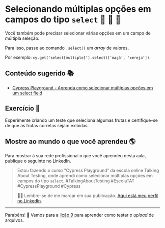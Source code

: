 # Selecionando múltiplas opções em campos do tipo `select` 🥝 🍓 🍌

Você também pode precisar selecionar várias opções em um campo de múltipla seleção.

Para isso, passe ao comando `.select()` um _array_ de valores.

Por exemplo: `cy.get('select[multiple]').select(['maçã', 'cereja'])`.

## Conteúdo sugerido 📚

- [Cypress Playground - Aprenda como selecionar múltiplas opções em um select field](https://youtu.be/0FL_GMm2__U)

## Exercício 🎯

Experimente criando um teste que seleciona algumas frutas e certifique-se de que as frutas corretas sejam exibidas.

## Mostre ao mundo o que você aprendeu 🌎

Para mostrar à sua rede profissional o que você aprendeu nesta aula, publique o seguinte no LinkedIn.

> Estou fazendo o curso "Cypress Playground" da escola online Talking About Testing, onde aprendi como selecionar múltiplas opções em campos do tipo `select`. #TalkingAboutTesting #EscolaTAT #CypressPlayground #Cypress
>
> 👨‍🏫 Lembre-se de me marcar em sua publicação. [Aqui está meu perfil no LinkedIn](https://www.linkedin.com/in/walmyr-lima-e-silva-filho).

___

Parabéns! 🎉 Vamos para a [lição 9](./09.md) para aprender como testar o _upload_ de arquivos.
